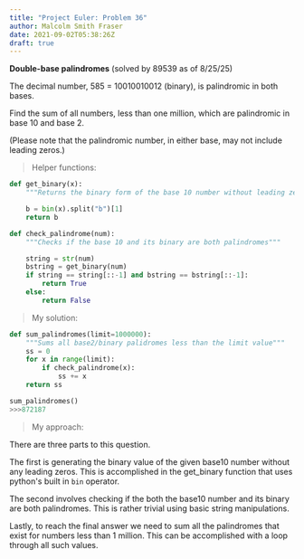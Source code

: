 ```yaml
---
title: "Project Euler: Problem 36"
author: Malcolm Smith Fraser
date: 2021-09-02T05:38:26Z
draft: true
---
```


**Double-base palindromes** (solved by 89539 as of 8/25/25)

The decimal number, 585 = 10010010012 (binary), is palindromic in both bases.

Find the sum of all numbers, less than one million, which are palindromic in base 10 and base 2.

(Please note that the palindromic number, in either base, may not include leading zeros.)

>Helper functions:
```python
def get_binary(x):
    """Returns the binary form of the base 10 number without leading zeroes"""

    b = bin(x).split("b")[1]
    return b
```
```python
def check_palindrome(num):
    """Checks if the base 10 and its binary are both palindromes"""

    string = str(num)
    bstring = get_binary(num)
    if string == string[::-1] and bstring == bstring[::-1]:
        return True
    else:
        return False
```
>My solution:
```python
def sum_palindromes(limit=1000000):
    """Sums all base2/binary palidromes less than the limit value"""
    ss = 0
    for x in range(limit):
        if check_palindrome(x):
            ss += x
    return ss
```
```python
sum_palindromes()
>>>872187
```
>My approach:

There are three parts to this question.

The first is generating the binary value of the given base10 number without any leading zeros. 
This is accomplished in the get_binary function that uses python's built in `bin` operator. 

The second involves checking if the both the base10 number and its binary are both palindromes.
This is rather trivial using basic string manipulations.

Lastly, to reach the final answer we need to sum all the palindromes that exist for numbers less than 1 million.
This can be accomplished with a loop through all such values.